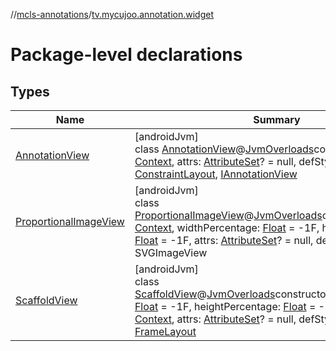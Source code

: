 //[mcls-annotations](../../index.md)/[tv.mycujoo.annotation.widget](index.md)

# Package-level declarations

## Types

| Name | Summary |
|---|---|
| [AnnotationView](-annotation-view/index.md) | [androidJvm]<br>class [AnnotationView](-annotation-view/index.md)@[JvmOverloads](https://kotlinlang.org/api/latest/jvm/stdlib/kotlin.jvm/-jvm-overloads/index.html)constructor(context: [Context](https://developer.android.com/reference/kotlin/android/content/Context.html), attrs: [AttributeSet](https://developer.android.com/reference/kotlin/android/util/AttributeSet.html)? = null, defStyleAttr: [Int](https://kotlinlang.org/api/latest/jvm/stdlib/kotlin/-int/index.html) = 0) : [ConstraintLayout](https://developer.android.com/reference/kotlin/androidx/constraintlayout/widget/ConstraintLayout.html), [IAnnotationView](../tv.mycujoo.annotation.annotation/-i-annotation-view/index.md) |
| [ProportionalImageView](-proportional-image-view/index.md) | [androidJvm]<br>class [ProportionalImageView](-proportional-image-view/index.md)@[JvmOverloads](https://kotlinlang.org/api/latest/jvm/stdlib/kotlin.jvm/-jvm-overloads/index.html)constructor(context: [Context](https://developer.android.com/reference/kotlin/android/content/Context.html), widthPercentage: [Float](https://kotlinlang.org/api/latest/jvm/stdlib/kotlin/-float/index.html) = -1F, heightPercentage: [Float](https://kotlinlang.org/api/latest/jvm/stdlib/kotlin/-float/index.html) = -1F, attrs: [AttributeSet](https://developer.android.com/reference/kotlin/android/util/AttributeSet.html)? = null, defStyleAttr: [Int](https://kotlinlang.org/api/latest/jvm/stdlib/kotlin/-int/index.html) = 0) : SVGImageView |
| [ScaffoldView](-scaffold-view/index.md) | [androidJvm]<br>class [ScaffoldView](-scaffold-view/index.md)@[JvmOverloads](https://kotlinlang.org/api/latest/jvm/stdlib/kotlin.jvm/-jvm-overloads/index.html)constructor(widthPercentage: [Float](https://kotlinlang.org/api/latest/jvm/stdlib/kotlin/-float/index.html) = -1F, heightPercentage: [Float](https://kotlinlang.org/api/latest/jvm/stdlib/kotlin/-float/index.html) = -1F, context: [Context](https://developer.android.com/reference/kotlin/android/content/Context.html), attrs: [AttributeSet](https://developer.android.com/reference/kotlin/android/util/AttributeSet.html)? = null, defStyleAttr: [Int](https://kotlinlang.org/api/latest/jvm/stdlib/kotlin/-int/index.html) = 0) : [FrameLayout](https://developer.android.com/reference/kotlin/android/widget/FrameLayout.html) |
